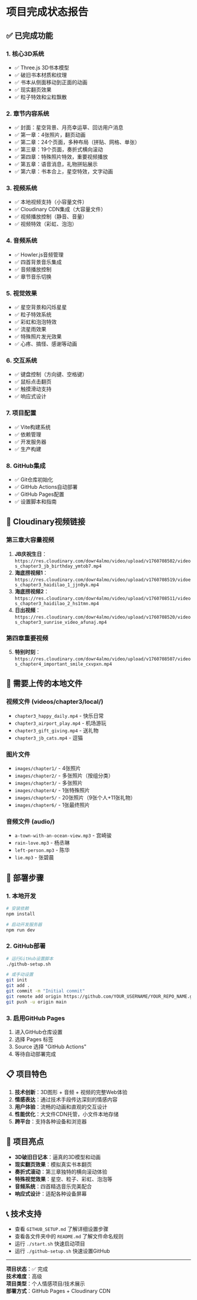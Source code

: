 # 项目完成状态报告

## ✅ 已完成功能

### 1. 核心3D系统
- ✅ Three.js 3D书本模型
- ✅ 破旧书本材质和纹理
- ✅ 书本从侧面移动到正面的动画
- ✅ 现实翻页效果
- ✅ 粒子特效和尘粒飘散

### 2. 章节内容系统
- ✅ 封面：星空背景、月亮幸运草、回访用户消息
- ✅ 第一章：4张照片，翻页动画
- ✅ 第二章：24个页面，多种布局（拼贴、网格、单张）
- ✅ 第三章：19个页面，奏折式横向滚动
- ✅ 第四章：特殊照片特效，重要视频播放
- ✅ 第五章：语音消息，礼物拼贴展示
- ✅ 第六章：书本合上，星空特效，文字动画

### 3. 视频系统
- ✅ 本地视频支持（小容量文件）
- ✅ Cloudinary CDN集成（大容量文件）
- ✅ 视频播放控制（静音、音量）
- ✅ 视频特效（彩虹、泡泡）

### 4. 音频系统
- ✅ Howler.js音频管理
- ✅ 四首背景音乐集成
- ✅ 音频播放控制
- ✅ 章节音乐切换

### 5. 视觉效果
- ✅ 星空背景和闪烁星星
- ✅ 粒子特效系统
- ✅ 彩虹和泡泡特效
- ✅ 流星雨效果
- ✅ 特殊照片发光效果
- ✅ 心疼、搞怪、感谢等动画

### 6. 交互系统
- ✅ 键盘控制（方向键、空格键）
- ✅ 鼠标点击翻页
- ✅ 触摸滑动支持
- ✅ 响应式设计

### 7. 项目配置
- ✅ Vite构建系统
- ✅ 依赖管理
- ✅ 开发服务器
- ✅ 生产构建

### 8. GitHub集成
- ✅ Git仓库初始化
- ✅ GitHub Actions自动部署
- ✅ GitHub Pages配置
- ✅ 设置脚本和指南

## 🔗 Cloudinary视频链接

### 第三章大容量视频
1. **JB庆祝生日**：`https://res.cloudinary.com/dowr4almo/video/upload/v1760708502/videos_chapter3_jb_birthday_ymtob7.mp4`
2. **海底捞视频1**：`https://res.cloudinary.com/dowr4almo/video/upload/v1760708519/vidoes_chapter3_haidilao_1_jjn0yk.mp4`
3. **海底捞视频2**：`https://res.cloudinary.com/dowr4almo/video/upload/v1760708511/videos_chapter3_haidilao_2_hs1tmn.mp4`
4. **日出视频**：`https://res.cloudinary.com/dowr4almo/video/upload/v1760708520/videos_chapter3_sunrise_video_afunaj.mp4`

### 第四章重要视频
5. **特别时刻**：`https://res.cloudinary.com/dowr4almo/video/upload/v1760708507/videos_chapter4_important_smile_cxvpxn.mp4`

## 📁 需要上传的本地文件

### 视频文件 (videos/chapter3/local/)
- `chapter3_happy_daily.mp4` - 快乐日常
- `chapter3_airport_play.mp4` - 机场游玩
- `chapter3_gift_giving.mp4` - 送礼物
- `chapter3_jb_cats.mp4` - 逗猫

### 图片文件
- `images/chapter1/` - 4张照片
- `images/chapter2/` - 多张照片（按组分类）
- `images/chapter3/` - 多张照片
- `images/chapter4/` - 1张特殊照片
- `images/chapter5/` - 20张照片（9张个人+11张礼物）
- `images/chapter6/` - 1张最终照片

### 音频文件 (audio/)
- `a-town-with-an-ocean-view.mp3` - 宫崎骏
- `rain-love.mp3` - 杨丞琳
- `left-person.mp3` - 陈华
- `lie.mp3` - 张碧晨

## 🚀 部署步骤

### 1. 本地开发
```bash
# 安装依赖
npm install

# 启动开发服务器
npm run dev
```

### 2. GitHub部署
```bash
# 运行GitHub设置脚本
./github-setup.sh

# 或手动设置
git init
git add .
git commit -m "Initial commit"
git remote add origin https://github.com/YOUR_USERNAME/YOUR_REPO_NAME.git
git push -u origin main
```

### 3. 启用GitHub Pages
1. 进入GitHub仓库设置
2. 选择 Pages 标签
3. Source 选择 "GitHub Actions"
4. 等待自动部署完成

## 📋 项目特色

1. **技术创新**：3D图形 + 音频 + 视频的完整Web体验
2. **情感表达**：通过技术手段传达深刻的情感内容
3. **用户体验**：流畅的动画和直观的交互设计
4. **性能优化**：大文件CDN托管，小文件本地存储
5. **跨平台**：支持各种设备和浏览器

## 🎯 项目亮点

- **3D破旧日记本**：逼真的3D模型和动画
- **现实翻页效果**：模拟真实书本翻页
- **奏折式滚动**：第三章独特的横向滚动体验
- **特殊视觉效果**：星空、粒子、彩虹、泡泡等
- **音频系统**：四首精选音乐完美配合
- **响应式设计**：适配各种设备屏幕

## 📞 技术支持

- 查看 `GITHUB_SETUP.md` 了解详细设置步骤
- 查看各文件夹中的 `README.md` 了解文件命名规则
- 运行 `./start.sh` 快速启动项目
- 运行 `./github-setup.sh` 快速设置GitHub

---

**项目状态**：✅ 完成  
**技术难度**：高级  
**项目类型**：个人情感项目/技术展示  
**部署方式**：GitHub Pages + Cloudinary CDN